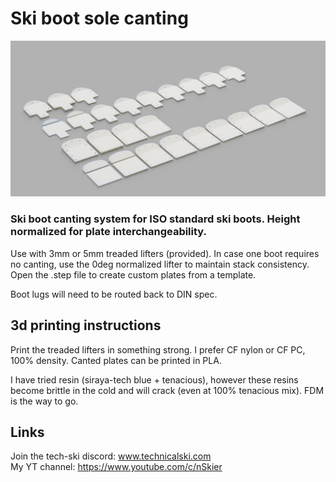 # Ski boot sole canting 

![Screenshot](plates.png)

### Ski boot canting system for ISO standard ski boots. Height normalized for plate interchangeability. 

Use with 3mm or 5mm treaded lifters (provided). In case one boot requires no canting, use the 0deg normalized lifter to maintain stack consistency. Open the .step file to create custom plates from a template. 

Boot lugs will need to be routed back to DIN spec.

## 3d printing instructions
Print the treaded lifters in something strong. I prefer CF nylon or CF PC, 100% density. Canted plates can be printed in PLA. 

I have tried resin (siraya-tech blue + tenacious), however these resins become brittle in the cold and will crack (even at 100% tenacious mix). FDM is the way to go. 

## Links
Join the tech-ski discord: www.technicalski.com \
My YT channel: https://www.youtube.com/c/nSkier
